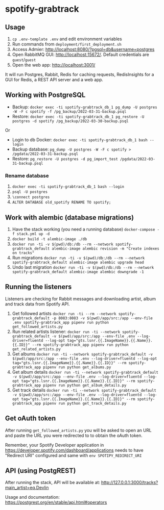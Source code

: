 # spotify-grabtrack

## Usage

1. `cp .env-template .env` and edit environment variables
1. Run commands from `deployment/first_deployment.sh`
1. Access Admier: <http://localhost:8080/?pgsql=db&username=postgres>
1. Open RabbitMQ GUI: <http://localhost:15672/>. Default credentials are `guest`/`guest`
1. Open the web app: <http://localhost:3001/>

It will run Postgres, Rabbit, Redis for caching requests, RedisInsights for a GUI for Redis, a REST API server and a web app.

## Working with PostgreSQL

* Backup: `docker exec -ti spotify-grabtrack_db_1 pg_dump -U postgres -W -F c spotify -f /pg_backup/2022-03-31-backup.psql`
* Restore: `docker exec -ti spotify-grabtrack_db_1 pg_restore -U postgres -d spotify /pg_backup/2022-03-30-backup.psql`

Or

* Login to db Docker: `docker exec -ti spotify-grabtrack_db_1 bash --login`
* Backup database: `pg_dump -U postgres -W -F c spotify > /pgdata/2022-03-31-backup.psql`
* Restore: `pg_restore -U postgres -d pg_import_test /pgdata/2022-03-31-backup.psql`

### Rename database

1. `docker exec -ti spotify-grabtrack_db_1 bash --login`
1. `psql -U postgres`
1. `\connect postgres`
1. `ALTER DATABASE old_spotify RENAME TO spotify;`

## Work with alembic (database migrations)

1. Have the stack working (you need a running database) `docker-compose -f stack.yml up -d`
1. `docker build -t alembic-image ./db`
1. `docker run -ti -v $(pwd)/db:/db --rm --network spotify-grabtrack_default alembic-image alembic revision -m "Create indexes on tracks"`
1. Run migrations `docker run -ti -v $(pwd)/db:/db --rm --network spotify-grabtrack_default alembic-image alembic upgrade head`
1. Undo last migration `docker run -ti -v $(pwd)/db:/db --rm --network spotify-grabtrack_default alembic-image alembic downgrade -1`

## Running the listeners

Listeners are checking for Rabbit messages and downloading artist, album and track data from Spotify API.

1. Get followed artists `docker run -ti --rm --network spotify-grabtrack_default -p 8083:8083 -v $(pwd)/app/src:/app --env-file .env spotify-grabtrack_app pipenv run python get_followed_artists.py`
1. Run related artists listener: `docker run -ti --network spotify-grabtrack_default -v $(pwd)/app/src:/app --env-file .env --log-driver=fluentd --log-opt tag="gts.lsnr.{{.ImageName}}.{{.Name}}.{{.ID}}" --rm spotify-grabtrack_app pipenv run python get_related_artists.py`
1. Get albums `docker run -ti --network spotify-grabtrack_default -v $(pwd)/app/src:/app --env-file .env --log-driver=fluentd --log-opt tag="gts.lsnr.{{.ImageName}}.{{.Name}}.{{.ID}}" --rm spotify-grabtrack_app pipenv run python get_albums.py`
1. Get album details `docker run -ti --network spotify-grabtrack_default -v $(pwd)/app/src:/app --env-file .env --log-driver=fluentd --log-opt tag="gts.lsnr.{{.ImageName}}.{{.Name}}.{{.ID}}" --rm spotify-grabtrack_app pipenv run python get_album_details.py`
1. Get track details `docker run -ti --network spotify-grabtrack_default -v $(pwd)/app/src:/app --env-file .env --log-driver=fluentd --log-opt tag="gts.lsnr.{{.ImageName}}.{{.Name}}.{{.ID}}" --rm spotify-grabtrack_app pipenv run python get_track_details.py`

## Get oAuth token

After running `get_followed_artists.py` you will be asked to open an URL and paste the URL you were redirected to to obtain the oAuth token.

Remember, your Spotify Developer application in <https://developer.spotify.com/dashboard/applications> needs to have "Redirect URI" configured and same with `env SPOTIPY_REDIRECT_URI`

## API (using PostgREST)

After running the stack, API will be available at: <http://127.0.0.1:3000/tracks?main_artist=eq.Devlin>

Usage and documentation: <https://postgrest.org/en/stable/api.html#operators>
